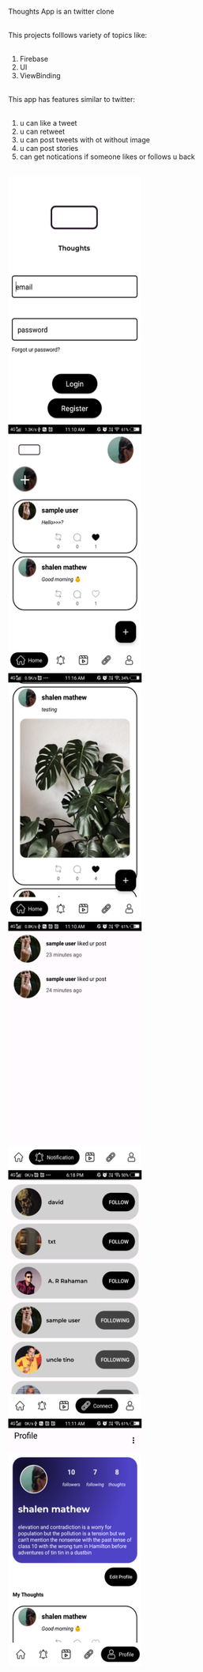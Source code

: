 Thoughts App is an twitter clone <br><br>

This projects folllows variety of topics like:<br><br>
1. Firebase <br>
2. UI<br>
3. ViewBinding<br><br>

This app has features similar to twitter:<br><br>
1. u can like a tweet<br>
2. u can retweet<br>
3. u can post tweets with ot without image<br>
4. u can post stories<br>
5. can get notications if someone likes or follows u back<br><br>

<img src="https://github.com/shalenMathew/Twitter-Clone-App/blob/master/Pics/0.png" alt="main" width="270" height="500">
<img src="https://github.com/shalenMathew/Twitter-Clone-App/blob/master/Pics/Screenshot_20231103_111054.png" alt="main" width="270" height="500">
<img src="https://github.com/shalenMathew/Twitter-Clone-App/blob/master/Pics/2.png" alt="starr" width="270" height="500">
<img src="https://github.com/shalenMathew/Twitter-Clone-App/blob/master/Pics/Notif.png" alt="starr" width="270" height="500">
<img src="https://github.com/shalenMathew/Twitter-Clone-App/blob/master/Pics/3.png" alt="starr" width="270" height="500">
<img src="https://github.com/shalenMathew/Twitter-Clone-App/blob/master/Pics/4.png" alt="starr" width="270" height="500">







